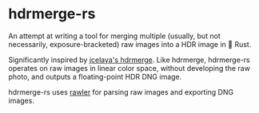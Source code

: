 # hdrmerge-rs
An attempt at writing a tool for merging multiple (usually, but not necessarily, exposure-bracketed) raw images into a HDR image in 🦀 Rust.

Significantly inspired by [jcelaya's hdrmerge](https://github.com/jcelaya/hdrmerge).
Like hdrmerge, hdrmerge-rs operates on raw images in linear color space, without developing the raw photo, and outputs a floating-point HDR DNG image.

hdrmerge-rs uses [rawler](https://crates.io/crates/rawler) for parsing raw images and exporting DNG images.
 

